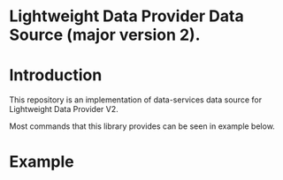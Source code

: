# Lightweight Data Provider Data Source (major version 2).
# Introduction
This repository is an implementation of data-services data source for Lightweight Data Provider V2.

Most commands that this library provides can be seen in example below.

# Example
<!-- start get_started_example.py -->
<!-- end get_started_example.py -->
